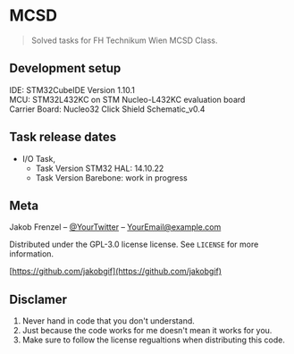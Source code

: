 # MCSD
> Solved tasks for FH Technikum Wien MCSD Class.

## Development setup

IDE: STM32CubeIDE Version 1.10.1 <br />
MCU: STM32L432KC on STM Nucleo-L432KC evaluation board <br />
Carrier Board: Nucleo32 Click Shield Schematic_v0.4 <br />


## Task release dates

* I/O Task, 
    * Task Version STM32 HAL: 14.10.22
    * Task Version Barebone: work in progress


## Meta

Jakob Frenzel – [@YourTwitter](https://twitter.com/dbader_org) – YourEmail@example.com

Distributed under the GPL-3.0 license license. See ``LICENSE`` for more information.

[https://github.com/jakobgif](https://github.com/jakobgif)


## Disclamer

1. Never hand in code that you don't understand.
2. Just because the code works for me doesn't mean it works for you.
3. Make sure to follow the license regualtions when distributing this code.
